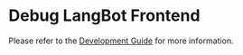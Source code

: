 # Debug LangBot Frontend

Please refer to the [Development Guide](https://docs.langbot.app/en/develop/dev-config.html) for more information.